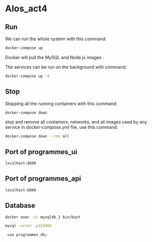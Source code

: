 # Alos_act4



## Run 
We can  run the whole system  with this command:
```bash
docker-compose up
```

Docker will pull the MySQL and Node.js images .

The services can be run on the background with command:
```bash
docker-compose up -d
```

## Stop 
Stopping all the running containers with this command:
```bash
docker-compose down
```

stop and remove all containers, networks, and all images used by any service in <em>docker-compose.yml</em> file, use this command:
```bash
docker-compose down --rmi all
```
## Port of programmes_ui
```bash
localhost:8888
```
## Port of programmes_api
```bash
localhost:6868
```
## Database
```bash
docker exec -it mysqldb_1 bin/bash
```
```bash
mysql -uroot -p123456
```

```bash
 use programmes_db;
```



